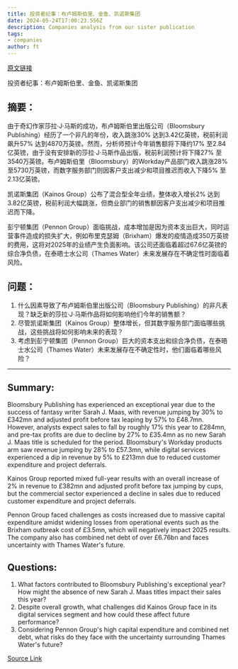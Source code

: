 ```yaml
---
title: 投资者纪事：布卢姆斯伯里、金鱼、凯诺斯集团
date: 2024-05-24T17:00:23.556Z
description: Companies analysis from our sister publication
tags: 
- companies
author: ft
---
```


[原文链接](https://ft.com/content/6ecce541-fa5f-4461-838e-0d4c2d04f092)

投资者纪事：布卢姆斯伯里、金鱼、凯诺斯集团

## 摘要：

由于奇幻作家莎拉·J·马斯的成功，布卢姆斯伯里出版公司（Bloomsbury Publishing）经历了一个非凡的年份，收入跳涨30% 达到3.42亿英镑，税前利润飙升57% 达到4870万英镑。然而，分析师预计今年销售额将下降约17% 至2.84亿英镑，由于没有安排新的莎拉·J·马斯作品出版，税前利润预计将下降27% 至3540万英镑。布卢姆斯伯里（Bloomsbury）的Workday产品部门收入跳涨28% 至5730万英镑，而数字服务部门则因客户支出减少和项目推迟而收入下降5% 至2.13亿英镑。

凯诺斯集团（Kainos Group）公布了混合型全年业绩，整体收入增长2% 达到3.82亿英镑，税前利润大幅跳涨，但商业部门的销售额因客户支出减少和项目推迟而下降。

彭宁顿集团（Pennon Group）面临挑战，成本增加是因为资本支出巨大，同时运营事件造成的损失扩大，例如布里克瑟姆（Brixham）爆发的疫情造成350万英镑的费用，这将对2025年的业绩产生负面影响。该公司还面临着超过67.6亿英镑的综合净负债，在泰晤士水公司（Thames Water）未来发展存在不确定性时面临着风险。

## 问题：

1. 什么因素导致了布卢姆斯伯里出版公司（Bloomsbury Publishing）的非凡表现？缺乏新的莎拉·J·马斯作品将如何影响他们今年的销售额？
2. 尽管凯诺斯集团（Kainos Group）整体增长，但其数字服务部门面临哪些挑战，这些挑战将如何影响未来的表现？
3. 考虑到彭宁顿集团（Pennon Group）巨大的资本支出和综合净负债，在泰晤士水公司（Thames Water）未来发展存在不确定性时，他们面临着哪些风险？

---

## Summary:
Bloomsbury Publishing has experienced an exceptional year due to the success of fantasy writer Sarah J. Maas, with revenue jumping by 30% to £342mn and adjusted profit before tax leaping by 57% to £48.7mn. However, analysts expect sales to fall by roughly 17% this year to £284mn, and pre-tax profits are due to decline by 27% to £35.4mn as no new Sarah J. Maas title is scheduled for the period. Bloomsbury's Workday products arm saw revenue jumping by 28% to £57.3mn, while digital services experienced a dip in revenue by 5% to £213mn due to reduced customer expenditure and project deferrals.

Kainos Group reported mixed full-year results with an overall increase of 2% in revenue to £382mn and adjusted profit before tax jumping by cups, but the commercial sector experienced a decline in sales due to reduced customer expenditure and project deferrals.

Pennon Group faced challenges as costs increased due to massive capital expenditure amidst widening losses from operational events such as the Brixham outbreak cost of £3.5mn, which will negatively impact 2025 results. The company also has combined net debt of over £6.76bn and faces uncertainty with Thames Water's future.

## Questions:
1. What factors contributed to Bloomsbury Publishing's exceptional year? How might the absence of new Sarah J. Maas titles impact their sales this year?
2. Despite overall growth, what challenges did Kainos Group face in its digital services segment and how could these affect future performance?
3. Considering Pennon Group's high capital expenditure and combined net debt, what risks do they face with the uncertainty surrounding Thames Water's future?

[Source Link](https://ft.com/content/6ecce541-fa5f-4461-838e-0d4c2d04f092)

